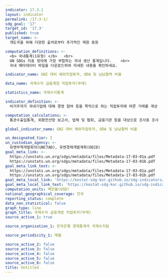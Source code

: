 ```yaml
---
indicator: 17.3.1
layout: indicator
permalink: /17-3-1/
sdg_goal: '17'
target_id: '17.3'
published: true
target_name: >-
  개도국을 위해 다양한 출처로부터 추가적인 재원 동원

computation_definitions: >-
  <b> 국내통계(1유형) </b>   <br>
  UN SDGs 지표 정의에 가장 부합하는 국내 생산 통계입니다.    <br>
  국내 메타데이터 파일을 다운로드하여 자세한 내용을 확인하세요.

indicator_name: GNI 대비 해외직접투자, ODA 및 남남협력 비율

data_name: 국제수지 금융계정 직접투자(부채)

statistics_name: 국제수지통계

indicator_definition: >-
  비거주자가 국내기업에 대해 경영 참여 등을 목적으로 하는 직접투자에 따른 거래를 계상

computation_calculations: >-
  통관수출입통계, 외환전산망 보고서, 업체 및 협회, 금융기관 등을 대상으로 조사표 조사

global_indicator_name: GNI 대비 해외직접투자, ODA 및 남남협력 비율

un_designated_tier: I
un_custodian_agency: >-
  유엔무역개발회의(UNCTAD), 유엔경제개발계획(OECD)
goal_meta_link: >-
  https://unstats.un.org/sdgs/metadata/files/Metadata-17-03-01a.pdf   
  https://unstats.un.org/sdgs/metadata/files/Metadata-17-03-01b.pdf
goal_meta_link_text: >-
  https://unstats.un.org/sdgs/metadata/files/Metadata-17-03-01a.pdf   
  https://unstats.un.org/sdgs/metadata/files/Metadata-17-03-01b.pdf
goal_meta_local_link: 'https://kostat-sdg-kor.github.io/sdg-indicators/public/data/Metadata-17-03-01_KOR.pdf'
goal_meta_local_link_text: 'https://kostat-sdg-kor.github.io/sdg-indicators/public/data/Metadata-17-03-01_KOR.pdf'
computation_units: 백만불(USD)
national_geographical_coverage: 전국
reporting_status: complete
data_non_statistical: false
graph_type: line
graph_title: 국제수지 금융계정 직접투자(부채)
source_active_1: true

source_organisation_1: 한국은행 경제통계국 국제수지팀

source_periodicity_1: 매월

source_active_2: false
source_active_3: false
source_active_4: false
source_active_5: false
source_active_6: false
title: Untitled
---
```

